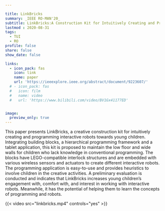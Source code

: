 ```yaml
---

title: LinkBricks
summary: _IEEE RO-MAN'20_
subtitle: LinkBricks:A Construction Kit for Intuitively Creating and Programming Interactive Robots -- _IEEE RO-MAN'20_
lastmod : 2020-08-31
tags:
  - TUI
  - RO
profile: false
share: false
show_date: false

links:
  - icon_pack: fas
    icon: link
    name: paper
    url: 'https://ieeexplore.ieee.org/abstract/document/9223607/'
  # - icon_pack: fas
  #   icon: film
  #   name: video
  #   url: 'https://www.bilibili.com/video/BV1Gx41177ED'


image: 
  preview_only: true
---
```

This paper presents LinkBricks, a creative construction kit for intuitively creating and programming interactive robots towards young children. Integrating building blocks, a hierarchical programming framework and a tablet application, this kit is proposed to maintain the low floor and wide walls for children who lack knowledge in conventional programming. The blocks have LEGO-compatible interlock structures and are embedded with various wireless sensors and actuators to create different interactive robots. The programming application is easy-to-use and provides heuristics to involve children in the creative activities. A preliminary evaluation is conducted and indicates that LinkBricks increases young children’s engagement with, comfort with, and interest in working with interactive robots. Meanwhile, it has the potential of helping them to learn the concepts of programming and robots.

{{< video src="linkbricks.mp4" controls="yes" >}}